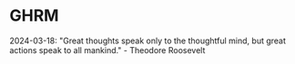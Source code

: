 # GHRM

2024-03-18: "Great thoughts speak only to the thoughtful mind, but great actions speak to all mankind." - Theodore Roosevelt